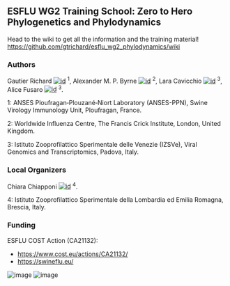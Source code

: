 ## ESFLU WG2 Training School: Zero to Hero Phylogenetics and Phylodynamics


Head to the wiki to get all the information and the training material! 
https://github.com/gtrichard/esflu_wg2_phylodynamics/wiki


### Authors

Gautier Richard [![id](https://github.com/user-attachments/assets/74994734-59ee-4f2d-98b1-a6f18b69cc9a)](https://orcid.org/0000-0003-3663-4569) <sup>1</sup>, Alexander M. P. Byrne [![id](https://github.com/user-attachments/assets/74994734-59ee-4f2d-98b1-a6f18b69cc9a)](https://orcid.org/0000-0002-7448-8200) <sup>2</sup>, Lara Cavicchio [![id](https://github.com/user-attachments/assets/74994734-59ee-4f2d-98b1-a6f18b69cc9a)](https://orcid.org/0000-0002-6464-5065) <sup>3</sup>, Alice Fusaro [![id](https://github.com/user-attachments/assets/74994734-59ee-4f2d-98b1-a6f18b69cc9a)](https://orcid.org/0000-0002-7448-8200) <sup>3</sup>.

1: ANSES Ploufragan‑Plouzané‑Niort Laboratory (ANSES-PPN), Swine Virology Immunology Unit, Ploufragan, France.

2: Worldwide Influenza Centre, The Francis Crick Institute, London, United Kingdom.

3: Istituto Zooprofilattico Sperimentale delle Venezie (IZSVe), Viral Genomics and Transcriptomics, Padova, Italy.

### Local Organizers

Chiara Chiapponi [![id](https://github.com/user-attachments/assets/74994734-59ee-4f2d-98b1-a6f18b69cc9a)](https://orcid.org/0000-0001-8808-4680) <sup>4</sup>.

4: Istituto Zooprofilattico Sperimentale della Lombardia ed Emilia Romagna, Brescia, Italy.


### Funding

ESFLU COST Action (CA21132):
- https://www.cost.eu/actions/CA21132/
- https://swineflu.eu/

![image](https://github.com/user-attachments/assets/9c0940c7-1cfe-4894-b798-75d4cee3aec8) ![image](https://github.com/user-attachments/assets/402c4df1-efbc-46bb-bc69-429a82c48fef)


